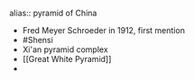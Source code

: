 alias:: pyramid of China

- Fred Meyer Schroeder in 1912, first mention
- #Shensi
- Xi'an pyramid complex
- [[Great White Pyramid]]
-
